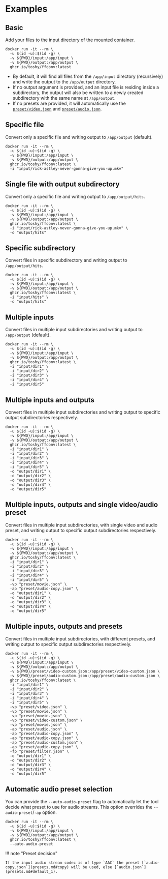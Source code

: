 # Examples

## Basic

Add your files to the input directory of the mounted container.

```shell
docker run -it --rm \
  -u $(id -u):$(id -g) \
  -v ${PWD}/input:/app/input \
  -v ${PWD}/output:/app/output \
  ghcr.io/toshy/ffconv:latest
```

* By default, it will find all files from the `/app/input` directory (recursively) and write the output to the `/app/output` directory.
* If no output argument is provided, and an input file is residing inside a subdirectory, the output will also be written to a newly created subdirectory
with the same name at `/app/output`.
* If no presets are provided, it will automatically use the [`preset/video.json`](presets.md#default) and [`preset/audio.json`](presets.md#default_1).

## Specific file

Convert only a specific file and writing output to `/app/output` (default).

```shell
docker run -it --rm \
  -u $(id -u):$(id -g) \
  -v ${PWD}/input:/app/input \
  -v ${PWD}/output:/app/output \
  ghcr.io/toshy/ffconv:latest \
  -i "input/rick-astley-never-gonna-give-you-up.mkv"
```

## Single file with output subdirectory

Convert only a specific file and writing output to `/app/output/hits`.

```shell
docker run -it --rm \
  -u $(id -u):$(id -g) \
  -v ${PWD}/input:/app/input \
  -v ${PWD}/output:/app/output \
  ghcr.io/toshy/ffconv:latest \
  -i "input/rick-astley-never-gonna-give-you-up.mkv" \
  -o "output/hits"
```

## Specific subdirectory

Convert files in specific subdirectory and writing output to `/app/output/hits`.

```shell
docker run -it --rm \
  -u $(id -u):$(id -g) \
  -v ${PWD}/input:/app/input \
  -v ${PWD}/output:/app/output \
  ghcr.io/toshy/ffconv:latest \
  -i "input/hits" \
  -o "output/hits"
```

## Multiple inputs

Convert files in multiple input subdirectories and writing output to `/app/output` (default).

```shell
docker run -it --rm \
  -u $(id -u):$(id -g) \
  -v ${PWD}/input:/app/input \
  -v ${PWD}/output:/app/output \
  ghcr.io/toshy/ffconv:latest \
  -i "input/dir1" \
  -i "input/dir2" \
  -i "input/dir3" \
  -i "input/dir4" \
  -i "input/dir5"
```

## Multiple inputs and outputs

Convert files in multiple input subdirectories and writing output to specific output subdirectories respectively.

```shell
docker run -it --rm \
  -u $(id -u):$(id -g) \
  -v ${PWD}/input:/app/input \
  -v ${PWD}/output:/app/output \
  ghcr.io/toshy/ffconv:latest \
  -i "input/dir1" \
  -i "input/dir2" \
  -i "input/dir3" \
  -i "input/dir4" \
  -i "input/dir5" \
  -o "output/dir1" \
  -o "output/dir2" \
  -o "output/dir3" \
  -o "output/dir4" \
  -o "output/dir5"
```

## Multiple inputs, outputs and single video/audio preset

Convert files in multiple input subdirectories, with single video and audio preset, and writing output to specific output subdirectories respectively.

```shell
docker run -it --rm \
  -u $(id -u):$(id -g) \
  -v ${PWD}/input:/app/input \
  -v ${PWD}/output:/app/output \
  ghcr.io/toshy/ffconv:latest \
  -i "input/dir1" \
  -i "input/dir2" \
  -i "input/dir3" \
  -i "input/dir4" \
  -i "input/dir5" \
  -vp "preset/movie.json" \
  -ap "preset/audio-copy.json" \
  -o "output/dir1" \
  -o "output/dir2" \
  -o "output/dir3" \
  -o "output/dir4" \
  -o "output/dir5"
```

## Multiple inputs, outputs and presets

Convert files in multiple input subdirectories, with different presets, and writing output to specific output subdirectories respectively.

```shell
docker run -it --rm \
  -u $(id -u):$(id -g) \
  -v ${PWD}/input:/app/input \
  -v ${PWD}/output:/app/output \
  -v ${PWD}/preset/video-custom.json:/app/preset/video-custom.json \
  -v ${PWD}/preset/audio-custom.json:/app/preset/audio-custom.json \
  ghcr.io/toshy/ffconv:latest \
  -i "input/dir1" \
  -i "input/dir2" \
  -i "input/dir3" \
  -i "input/dir4" \
  -i "input/dir5" \
  -vp "preset/video.json" \
  -vp "preset/movie.json" \
  -vp "preset/movie.json" \
  -vp "preset/video-custom.json" \
  -vp "preset/movie.json" \
  -ap "preset/audio.json" \
  -ap "preset/audio-copy.json" \
  -ap "preset/audio-copy.json" \
  -ap "preset/audio-custom.json" \
  -ap "preset/audio-copy.json" \
  -fp "preset/filter.json" \
  -o "output/dir1" \
  -o "output/dir2" \
  -o "output/dir3" \
  -o "output/dir4" \
  -o "output/dir5"
```

## Automatic audio preset selection

You can provide the `--auto-audio-preset` flag to automatically let the tool decide what preset to use for audio streams.
This option overrides the `--audio-preset`/`-ap` option.

```shell
docker run -it --rm \
  -u $(id -u):$(id -g) \
  -v ${PWD}/input:/app/input \
  -v ${PWD}/output:/app/output \
  ghcr.io/toshy/ffconv:latest \
  --auto-audio-preset
```

!!! note "Preset decision"

    If the input audio stream codec is of type `AAC` the preset [`audio-copy.json`](presets.md#copy) will be used, else [`audio.json`](presets.md#default_1).